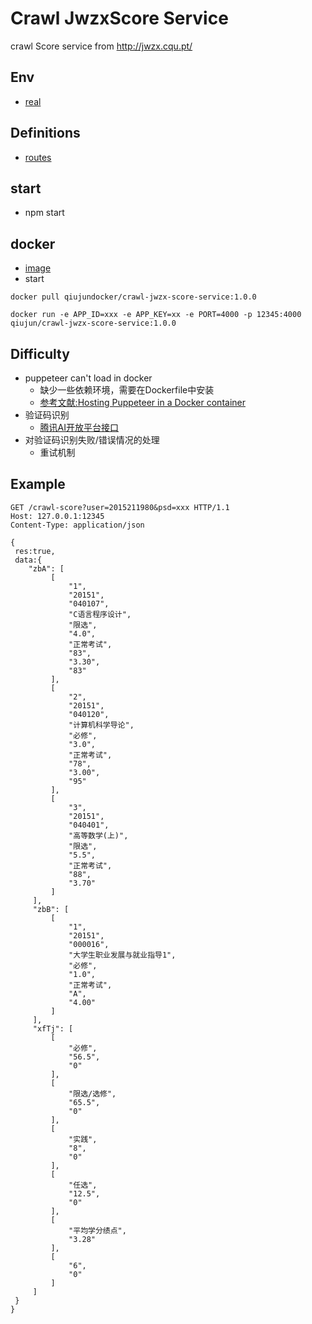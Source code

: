 # Crawl JwzxScore Service

crawl Score service from  http://jwzx.cqu.pt/

## Env
- [real](./app/real/env.js)

## Definitions

- [routes](./def/routes)

## start
- npm start

## docker
- [image][1]
- start
```
docker pull qiujundocker/crawl-jwzx-score-service:1.0.0

docker run -e APP_ID=xxx -e APP_KEY=xx -e PORT=4000 -p 12345:4000 qiujun/crawl-jwzx-score-service:1.0.0
```

## Difficulty

- puppeteer can't load in docker
  - 缺少一些依赖环境，需要在Dockerfile中安装
  - [参考文献:Hosting Puppeteer in a Docker container][2]
- 验证码识别
  - [腾讯AI开放平台接口][3]
- 对验证码识别失败/错误情况的处理
  - 重试机制

## Example

```
GET /crawl-score?user=2015211980&psd=xxx HTTP/1.1
Host: 127.0.0.1:12345
Content-Type: application/json

{
 res:true,
 data:{
    "zbA": [
         [
             "1",
             "20151",
             "040107",
             "C语言程序设计",
             "限选",
             "4.0",
             "正常考试",
             "83",
             "3.30",
             "83"
         ],
         [
             "2",
             "20151",
             "040120",
             "计算机科学导论",
             "必修",
             "3.0",
             "正常考试",
             "78",
             "3.00",
             "95"
         ],
         [
             "3",
             "20151",
             "040401",
             "高等数学(上)",
             "限选",
             "5.5",
             "正常考试",
             "88",
             "3.70"
         ]
     ],
     "zbB": [
         [
             "1",
             "20151",
             "000016",
             "大学生职业发展与就业指导1",
             "必修",
             "1.0",
             "正常考试",
             "A",
             "4.00"
         ]
     ],
     "xfTj": [
         [
             "必修",
             "56.5",
             "0"
         ],
         [
             "限选/选修",
             "65.5",
             "0"
         ],
         [
             "实践",
             "8",
             "0"
         ],
         [
             "任选",
             "12.5",
             "0"
         ],
         [
             "平均学分绩点",
             "3.28"
         ],
         [
             "6",
             "0"
         ]
     ]
 }
}

```


  [1]: https://cloud.docker.com/swarm/qiujundocker/repository/docker/qiujundocker/crawl-jwzx-score-service/general
  [2]: https://paul.kinlan.me/hosting-puppeteer-in-a-docker-container/
  [3]: https://ai.qq.com/doc/imagetranslate.shtml

